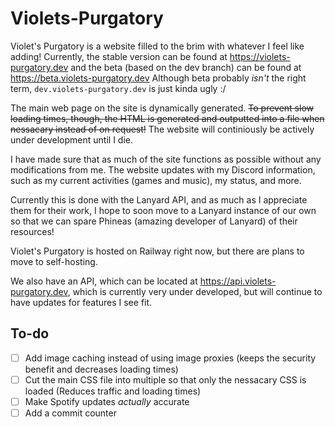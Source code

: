 # Violets-Purgatory

Violet's Purgatory is a website filled to the brim with whatever I feel like adding! Currently, the stable version can be found at https://violets-purgatory.dev and the beta (based on the dev branch) can be found at https://beta.violets-purgatory.dev
Although beta probably *isn't* the right term, `dev.violets-purgatory.dev` is just kinda ugly :/

The main web page on the site is dynamically generated. ~~To prevent slow loading times, though, the HTML is generated and outputted into a file when nessacary instead of on request!~~ The website will continiously be actively under development until I die.

I have made sure that as much of the site functions as possible without any modifications from me. The website updates with my Discord information, such as my current activities (games and music), my status, and more.

Currently this is done with the Lanyard API, and as much as I appreciate them for their work, I hope to soon move to a Lanyard instance of our own so that we can spare Phineas (amazing developer of Lanyard) of their resources!

Violet's Purgatory is hosted on Railway right now, but there are plans to move to self-hosting.

We also have an API, which can be located at https://api.violets-purgatory.dev, which is currently very under developed, but will continue to have updates for features I see fit.

## To-do
- [ ] Add image caching instead of using image proxies (keeps the security benefit and decreases loading times)
- [ ] Cut the main CSS file into multiple so that only the nessacary CSS is loaded (Reduces traffic and loading times)
- [ ] Make Spotify updates *actually* accurate
- [ ] Add a commit counter